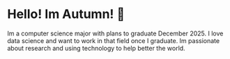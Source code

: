 # Hello! Im Autumn! 👋

Im a computer science major with plans to graduate December 2025. I love data science and want to work in that field once I graduate. Im passionate about research and using technology to help better the world. 

